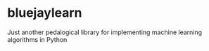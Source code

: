 # bluejaylearn
Just another pedalogical library for implementing machine learning algorithms in Python
